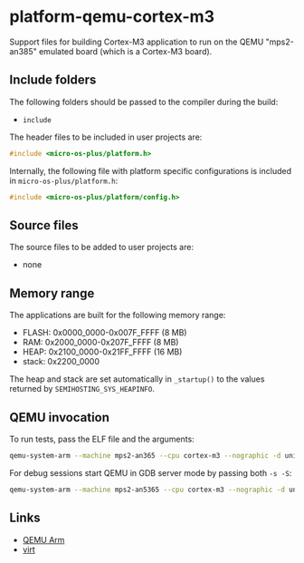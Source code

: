 # platform-qemu-cortex-m3

Support files for building Cortex-M3 application to run on the
QEMU "mps2-an385" emulated board (which is a Cortex-M3 board).

## Include folders

The following folders should be passed to the compiler during the build:

- `include`

The header files to be included in user projects are:

```cpp
#include <micro-os-plus/platform.h>
```

Internally, the following file with platform specific configurations
is included in `micro-os-plus/platform.h`:

```cpp
#include <micro-os-plus/platform/config.h>
```

## Source files

The source files to be added to user projects are:

- none

## Memory range

The applications are built for the following memory range:

- FLASH: 0x0000_0000-0x007F_FFFF (8 MB)
- RAM: 0x2000_0000-0x207F_FFFF (8 MB)
- HEAP: 0x2100_0000-0x21FF_FFFF (16 MB)
- stack: 0x2200_0000

The heap and stack are set automatically in `_startup()` to the values
returned by `SEMIHOSTING_SYS_HEAPINFO`.

## QEMU invocation

To run tests, pass the ELF file and the arguments:

```sh
qemu-system-arm --machine mps2-an365 --cpu cortex-m3 --nographic -d unimp,guest_errors --kernel "unit-test.elf" --semihosting-config enable=on,target=native,arg=unit-test
```

For debug sessions start QEMU in GDB server mode by passing both `-s -S`:

```sh
qemu-system-arm --machine mps2-an5365 --cpu cortex-m3 --nographic -d unimp,guest_errors -s -S --semihosting-config enable=on,target=native,arg=test
```

## Links

- [QEMU Arm](https://www.qemu.org/docs/master/system/target-arm.html)
- [virt](https://www.qemu.org/docs/master/system/arm/virt.html)
